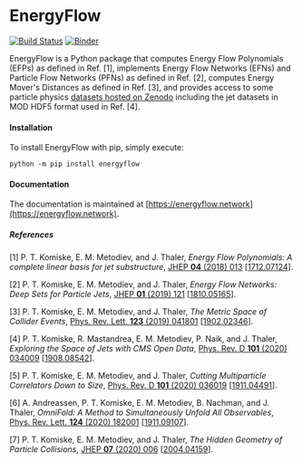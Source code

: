 # EnergyFlow
[![Build Status](https://github.com/thaler-lab/EnergyFlow/actions/workflows/test-energyflow.yml/badge.svg)](https://github.com/thaler-lab/EnergyFlow/actions/workflows/test-energyflow.yml?query=branch%3Amaster)
[![Binder](https://mybinder.org/badge_logo.svg)](https://mybinder.org/v2/gh/thaler-lab/EnergyFlow/master)

EnergyFlow is a Python package that computes Energy Flow Polynomials (EFPs) as defined in Ref. [1], implements Energy Flow Networks (EFNs) and Particle Flow Networks (PFNs) as defined in Ref. [2], computes Energy Mover's Distances as defined in Ref. [3], and provides access to some particle physics [datasets hosted on Zenodo](https://zenodo.org/search?page=1&size=20&q=komiske&sort=title) including the jet datasets in MOD HDF5 format used in Ref. [4].

#### Installation

To install EnergyFlow with pip, simply execute:

```console
python -m pip install energyflow
```

#### Documentation

The documentation is maintained at [https://energyflow.network](https://energyflow.network).

##### References

[1] P. T. Komiske, E. M. Metodiev, and J. Thaler, _Energy Flow Polynomials: A complete linear basis for jet substructure_, [JHEP __04__ (2018) 013](https://doi.org/10.1007/JHEP04(2018)013) [[1712.07124](https://arxiv.org/abs/1712.07124)].

[2] P. T. Komiske, E. M. Metodiev, and J. Thaler, _Energy Flow Networks: Deep Sets for Particle Jets_, [JHEP __01__ (2019) 121](https://doi.org/10.1007/JHEP01(2019)121) [[1810.05165](https://arxiv.org/abs/1810.05165)].

[3] P. T. Komiske, E. M. Metodiev, and J. Thaler, _The Metric Space of Collider Events_, [Phys. Rev. Lett. __123__ (2019) 041801](https://doi.org/10.1103/PhysRevLett.123.041801) [[1902.02346](https://arxiv.org/abs/1902.02346)].

[4] P. T. Komiske, R. Mastandrea, E. M. Metodiev, P. Naik, and J. Thaler, _Exploring the Space of Jets with CMS Open Data_, [Phys. Rev. D **101** (2020) 034009](https://doi.org/10.1103/PhysRevD.101.034009) [[1908.08542](https://arxiv.org/abs/1908.08542)].

[5] P. T. Komiske, E. M. Metodiev, and J. Thaler, _Cutting Multiparticle Correlators Down to Size_, [Phys. Rev. D **101** (2020) 036019](https://doi.org/10.1103/PhysRevD.101.036019) [[1911.04491](https://arxiv.org/abs/1911.04491)].

[6] A. Andreassen, P. T. Komiske, E. M. Metodiev, B. Nachman, and J. Thaler, _OmniFold: A Method to Simultaneously Unfold All Observables_, [Phys. Rev. Lett. __124__ (2020) 182001](https://doi.org/10.1103/PhysRevLett.124.182001) [[1911.09107](https://arxiv.org/abs/1911.09107)].

[7] P. T. Komiske, E. M. Metodiev, and J. Thaler, _The Hidden Geometry of Particle Collisions_, [JHEP __07__ (2020) 006](https://doi.org/10.1007/JHEP07(2020)006) [[2004.04159](https://arxiv.org/abs/2004.04159)].
